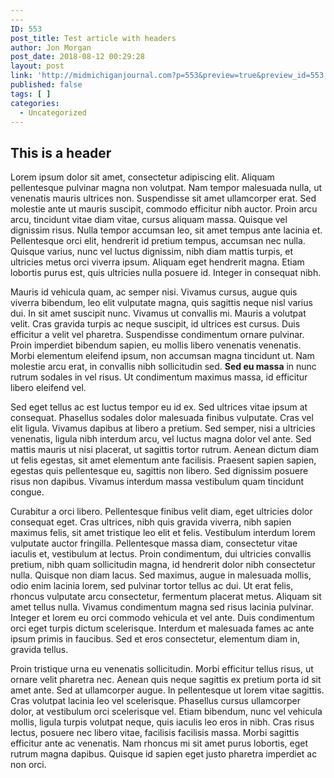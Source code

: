 ```yaml
---
---
ID: 553
post_title: Test article with headers
author: Jon Morgan
post_date: 2018-08-12 00:29:28
layout: post
link: 'http://midmichiganjournal.com?p=553&preview=true&preview_id=553'
published: false
tags: [ ]
categories:
  - Uncategorized
---
```

## This is a header

Lorem ipsum dolor sit amet, consectetur adipiscing elit. Aliquam pellentesque pulvinar magna non volutpat. Nam tempor malesuada nulla, ut venenatis mauris ultrices non. Suspendisse sit amet ullamcorper erat. Sed molestie ante ut mauris suscipit, commodo efficitur nibh auctor. Proin arcu arcu, tincidunt vitae diam vitae, cursus aliquam massa. Quisque vel dignissim risus. Nulla tempor accumsan leo, sit amet tempus ante lacinia et. Pellentesque orci elit, hendrerit id pretium tempus, accumsan nec nulla. Quisque varius, nunc vel luctus dignissim, nibh diam mattis turpis, et ultricies metus orci viverra ipsum. Aliquam eget hendrerit magna. Etiam lobortis purus est, quis ultricies nulla posuere id. Integer in consequat nibh.

Mauris id vehicula quam, ac semper nisi. Vivamus cursus, augue quis viverra bibendum, leo elit vulputate magna, quis sagittis neque nisl varius dui. In sit amet suscipit nunc. Vivamus ut convallis mi. Mauris a volutpat velit. Cras gravida turpis ac neque suscipit, id ultrices est cursus. Duis efficitur a velit vel pharetra. Suspendisse condimentum ornare pulvinar. Proin imperdiet bibendum sapien, eu mollis libero venenatis venenatis. Morbi elementum eleifend ipsum, non accumsan magna tincidunt ut. Nam molestie arcu erat, in convallis nibh sollicitudin sed. **Sed eu massa** in nunc rutrum sodales in vel risus. Ut condimentum maximus massa, id efficitur libero eleifend vel.

Sed eget tellus ac est luctus tempor eu id ex. Sed ultrices vitae ipsum at consequat. Phasellus sodales dolor malesuada finibus vulputate. Cras vel elit ligula. Vivamus dapibus at libero a pretium. Sed semper, nisi a ultricies venenatis, ligula nibh interdum arcu, vel luctus magna dolor vel ante. Sed mattis mauris ut nisi placerat, ut sagittis tortor rutrum. Aenean dictum diam ut felis egestas, sit amet elementum ante facilisis. Praesent sapien sapien, egestas quis pellentesque eu, sagittis non libero. Sed dignissim posuere risus non dapibus. Vivamus interdum massa vestibulum quam tincidunt congue.

Curabitur a orci libero. Pellentesque finibus velit diam, eget ultricies dolor consequat eget. Cras ultrices, nibh quis gravida viverra, nibh sapien maximus felis, sit amet tristique leo elit et felis. Vestibulum interdum lorem vulputate auctor fringilla. Pellentesque massa diam, consectetur vitae iaculis et, vestibulum at lectus. Proin condimentum, dui ultricies convallis pretium, nibh quam sollicitudin magna, id hendrerit dolor nibh consectetur nulla. Quisque non diam lacus. Sed maximus, augue in malesuada mollis, odio enim lacinia lorem, sed pulvinar tortor tellus ac dui. Ut erat felis, rhoncus vulputate arcu consectetur, fermentum placerat metus. Aliquam sit amet tellus nulla. Vivamus condimentum magna sed risus lacinia pulvinar. Integer et lorem eu orci commodo vehicula et vel ante. Duis condimentum orci eget turpis dictum scelerisque. Interdum et malesuada fames ac ante ipsum primis in faucibus. Sed et eros consectetur, elementum diam in, gravida tellus.

Proin tristique urna eu venenatis sollicitudin. Morbi efficitur tellus risus, ut ornare velit pharetra nec. Aenean quis neque sagittis ex pretium porta id sit amet ante. Sed at ullamcorper augue. In pellentesque ut lorem vitae sagittis. Cras volutpat lacinia leo vel scelerisque. Phasellus cursus ullamcorper dolor, at vestibulum orci scelerisque vel. Etiam bibendum, nunc vel vehicula mollis, ligula turpis volutpat neque, quis iaculis leo eros in nibh. Cras risus lectus, posuere nec libero vitae, facilisis facilisis massa. Morbi sagittis efficitur ante ac venenatis. Nam rhoncus mi sit amet purus lobortis, eget rutrum magna dapibus. Quisque id sapien eget justo pharetra imperdiet ac non orci.